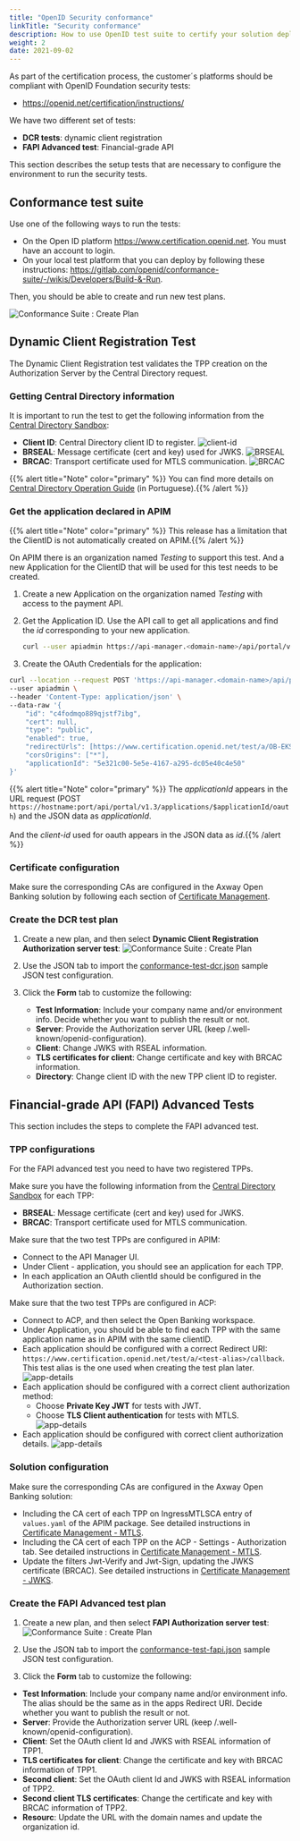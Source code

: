 ```yaml
---
title: "OpenID Security conformance"
linkTitle: "Security conformance"
description: How to use OpenID test suite to certify your solution deployment
weight: 2
date: 2021-09-02
---
```


As part of the certification process, the customer´s platforms should be compliant with OpenID Foundation security tests:

* <https://openid.net/certification/instructions/>

We have two different set of tests:

* **DCR tests**: dynamic client registration
* **FAPI Advanced test**: Financial-grade API

This section describes the setup tests that are necessary to configure the environment to run the security tests.

## Conformance test suite

Use one of the following ways to run the tests:

* On the Open ID platform <https://www.certification.openid.net>. You must have an account to login.
* On your local test platform that you can deploy by following these instructions: <https://gitlab.com/openid/conformance-suite/-/wikis/Developers/Build-&-Run>.

Then, you should be able to create and run new test plans.

![Conformance Suite : Create Plan](/Images/conformance-suite/create-plan.png)

## Dynamic Client Registration Test

The Dynamic Client Registration test validates the TPP creation on the Authorization Server by the Central Directory request.

### Getting Central Directory information

It is important to run the test to get the following information from the [Central Directory Sandbox](https://web.sandbox.directory.openbankingbrasil.org.br/):

* **Client ID**: Central Directory client ID to register.
![client-id](/Images/central_directory_brazil_clientid.png)
* **BRSEAL**: Message certificate (cert and key) used for JWKS.
![BRSEAL](/Images/central_directory_brazil_brseal.png)
* **BRCAC**: Transport certificate used for MTLS communication.
![BRCAC](/Images/central_directory_brazil_brcac.png)

{{% alert title="Note" color="primary" %}} You can find more details on [Central Directory Operation Guide](https://openbanking-brasil.github.io/areadesenvolvedor/documents/OpenBanking-Guia_Operacao_Diretorio_Central.pdf) (in Portuguese).{{% /alert %}}

### Get the application declared in APIM

<!-- TODO : remove this chatper once limitation is overcome -->

{{% alert title="Note" color="primary" %}} This release has a limitation that the ClientID is not automatically created on APIM.{{% /alert %}}

On APIM there is an organization named *Testing* to support this test. And a new Application for the ClientID that will be used for this test needs to be created.

1. Create a new Application on the organization named *Testing* with access to the payment API.

2. Get the Application ID. Use the API call to get all applications and find the *id* corresponding to your new application.

    ```bash
    curl --user apiadmin https://api-manager.<domain-name>/api/portal/v1.3/applications  
    ```

3. Create the OAuth Credentials for the application:

```bash
curl --location --request POST 'https://api-manager.<domain-name>/api/portal/v1.3/applications/5e321c00-5e5e-4167-a295-dc05e40c4e50/oauth' \
--user apiadmin \
--header 'Content-Type: application/json' \
--data-raw '{
    "id": "c4fodmqo889qjstf7ibg", 
    "cert": null,
    "type": "public",
    "enabled": true,
    "redirectUrls": [https://www.certification.openid.net/test/a/OB-EKS-DEV/callback"],
    "corsOrigins": ["*"],
    "applicationId": "5e321c00-5e5e-4167-a295-dc05e40c4e50"
}'
```

{{% alert title="Note" color="primary" %}} The *applicationId* appears in the URL request (POST `https://hostname:port/api/portal/v1.3/applications/$applicationId/oauth`) and the JSON data as *applicationId*. </br></br>And the *client-id* used for oauth appears in the JSON data as *id*.{{% /alert %}}

### Certificate configuration

Make sure the corresponding CAs are configured in the Axway Open Banking solution by following each section of [Certificate Management](/docs/configuration/certificate-management).

### Create the DCR test plan

1. Create a new plan, and then select **Dynamic Client Registration Authorization server test**:
![Conformance Suite : Create Plan](/Images/conformance-suite/dcr-plan-select.png)

2. Use the JSON tab to import the [conformance-test-dcr.json](https://axway-open-banking-docs.netlify.app/sample-files/conformance-test-dcr.json) sample JSON test configuration.

3. Click the **Form** tab to customize the following:
   * **Test Information**: Include your company name and/or environment info. Decide whether you want to publish the result or not.
   * **Server**: Provide the Authorization server URL (keep /.well-known/openid-configuration).
   * **Client**: Change JWKS with RSEAL information.
   * **TLS certificates for client**:  Change certificate and key with BRCAC information.
   * **Directory**: Change client ID with the new TPP client ID to register.

## Financial-grade API (FAPI) Advanced Tests

This section includes the steps to complete the FAPI advanced test.

### TPP configurations

For the FAPI advanced test you need to have two registered TPPs.

Make sure you have the following information from the [Central Directory Sandbox](https://web.sandbox.directory.openbankingbrasil.org.br/) for each TPP:

* **BRSEAL**: Message certificate (cert and key) used for JWKS.
* **BRCAC**: Transport certificate used for MTLS communication.

Make sure that the two test TPPs are configured in APIM:

* Connect to the API Manager UI.
* Under Client - application, you should see an application for each TPP.
* In each application an OAuth clientId should be configured in the Authorization section.

Make sure that the two test TPPs are configured in ACP:

* Connect to ACP, and then select the Open Banking workspace.
* Under Application, you should be able to find each TPP with the same application name as in APIM with the same clientID.
* Each application should be configured with a correct Redirect URI: `https://www.certification.openid.net/test/a/<test-alias>/callback`. This test alias is the one used when creating the test plan later.
![app-details](/Images/acp-tpp-app-details.png)
* Each application should be configured with a correct client authorization method:
    * Choose **Private Key JWT** for tests with JWT.
    * Choose **TLS Client authentication** for tests with MTLS.
![app-details](/Images/acp-tpp-auth-method.png)
* Each application should be configured with correct client authorization details.
![app-details](/Images/acp-tpp-auth-identifier.png)

### Solution configuration

Make sure the corresponding CAs are configured in the Axway Open Banking solution:

* Including the CA cert of each TPP on IngressMTLSCA entry of `values.yaml` of the APIM package. See detailed instructions in [Certificate Management - MTLS](/docs/configuration/certificate-management/mtls).
* Including the CA cert of each TPP on the ACP - Settings - Authorization tab. See detailed instructions in [Certificate Management - MTLS](/docs/configuration/certificate-management/mtls).
* Update the filters Jwt-Verify and Jwt-Sign, updating the JWKS certificate (BRCAC). See detailed instructions in [Certificate Management - JWKS](/docs/configuration/certificate-management/jwks).

### Create the FAPI Advanced test plan

1. Create a new plan, and then select **FAPI Authorization server test**:
![Conformance Suite : Create Plan](/Images/conformance-suite/fapi-plan-select.png)

2. Use the JSON tab to import the [conformance-test-fapi.json](https://axway-open-banking-docs.netlify.app/sample-files/conformance-test-fapi.json) sample JSON test configuration.

3. Click the **Form** tab to customize the following:

* **Test Information**: Include your company name and/or environment info. The alias should be the same as in the apps Redirect URI. Decide whether you want to publish the result or not.
* **Server**: Provide the Authorization server URL (keep /.well-known/openid-configuration).
* **Client**: Set the OAuth client Id and JWKS with RSEAL information of TPP1.
* **TLS certificates for client**: Change the certificate and key with BRCAC information of TPP1.
* **Second client**: Set the OAuth client Id and JWKS with RSEAL information of TPP2.
* **Second client TLS certificates**:  Change the certificate and key with BRCAC information of TPP2.
* **Resourc**: Update the URL with the domain names and update the organization id.
